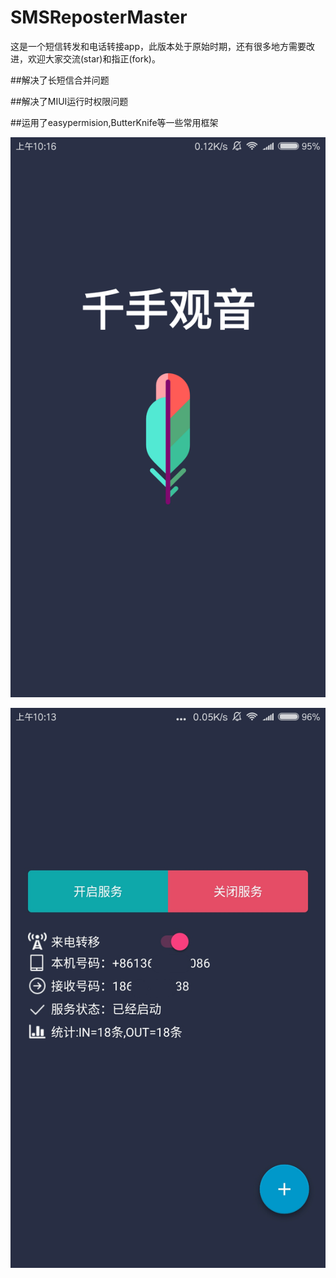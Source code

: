 # SMSReposterMaster

这是一个短信转发和电话转接app，此版本处于原始时期，还有很多地方需要改进，欢迎大家交流(star)和指正(fork)。

##解决了长短信合并问题

##解决了MIUI运行时权限问题

##运用了easypermision,ButterKnife等一些常用框架



![screenshot_1](https://github.com/DHFS/SMSReposterMaster/blob/master/screenshot/splash.png)



![screenshot_1](https://github.com/DHFS/SMSReposterMaster/blob/master/screenshot/main.jpg)
